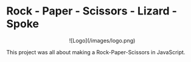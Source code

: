 # Rock - Paper - Scissors - Lizard - Spoke 

<p align="center">
![Logo](/images/logo.png)
</p>

This project was all about making a Rock-Paper-Scissors in JavaScript. 


